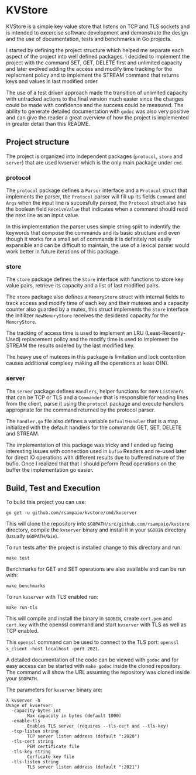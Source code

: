 # KVStore

KVStore is a simple key value store that listens on TCP and TLS sockets and is intended to excercise software development and demonstrate the design and the use of documentation, tests and benchmarks in Go projects.

I started by defining the project structure which helped me separate each aspect of the project into well defined packages. I decided to implement the project with the command SET, GET, DELETE first and unlimited capacity and later evolved adding the access and modify time tracking for the replacment policy and to implement the STREAM command that returns keys and values in last modified order.

The use of a test driven approach made the transition of unlimited capacity with untracked actions to the final version much easier since the changes could be made with confidence and the success could be measured. The ability to generate detailed documentation with `godoc` was also very positive and can give the reader a great overview of how the project is implemented in greater detail than this README.

## Project structure

The project is organized into independent packages (`protocol`, `store` and `server`) that are used kvserver which is the only main package under `cmd`.

### protocol

The `protocol` package defines a `Parser` interface and a `Protocol` struct that implements the parser, the `Protocol` parser will fill up its fields `Command` and `Args` when the input line is succesfully parsed, the `Protocol` struct also has the boolean field `ReceiveValue` that indicates when a command should read the next line as an input value.

In this implementation the parser uses simple string split to indentify the keywords that compose the commands and its basic structure and even though it works for a small set of commands it is definitely not easily expansible and can be difficult to maintain, the use of a lexical parser would work better in future iterations of this package.

### store

The `store` package defines the `Store` interface with functions to store key value pairs, retrieve its capacity and a list of last modified pairs.

The `store` package also defines a `MemoryStore` struct with internal fields to track access and modify time of each key and their mutexes and a capacity counter also guarded by a mutex, this struct implements the `Store` interface the initilizer `NewMemoryStore` receives the desidered capacity for the `MemoryStore`.

The tracking of access time is used to implement an LRU (Least-Recently-Used) replacement policy and the modify time is used to implement the STREAM the results ordered by the last modified key.

The heavy use of mutexes in this package is limitation and lock contention causes additional complexy making all the operations at least O(N).

### server

The `server` package defines `Handlers`, helper functions for new `Listeners` that can be TCP or TLS and a `Commander` that is responsible for reading lines from the client, parse it using the `protocol` package and execute handlers appropriate for the command returned by the protocol parser.

The `handler.go` file also defines a variable `DefaultHandler` that is a map initialized with the default handlers for the commands GET, SET, DELETE and STREAM.

The implementation of this package was tricky and I ended up facing interesting issues with connection used in `bufio` Readers and re-used later for direct IO operations with different results due to buffered nature of the bufio. Once I realized that that I should peform Read operations on the buffer the implementation go easier.

## Build, Test and Execution

To build this project you can use:

```
go get -u github.com/rsampaio/kvstore/cmd/kvserver
```

This will clone the repository into `$GOPATH/src/github.com/rsampaio/kvstore` directory, compile the `kvserver` binary and install it in your `$GOBIN` directory (usually `$GOPATH/bin`).

To run tests after the project is installed change to this directory and run:

```
make test
```

Benchmarks for GET and SET operations are also available and can be run with:

```
make benchmarks
```

To run `kvserver` with TLS enabled run:

```
make run-tls
```

This will compile and install the binary in `$GOBIN`, create `cert.pem` and `cert.key` with the openssl command and start `kvserver` with TLS as well as TCP enabled.

This `openssl` command can be used to connect to the TLS port: `openssl s_client -host localhost -port 2021`.

A detailed documentation of the code can be viewed with `godoc` and for easy access can be started with `make godoc` inside the cloned repository. The command will show the URL assuming the repository was cloned inside your `$GOPATH`.

The parameters for `kvserver` binary are:

```
λ kvserver -h
Usage of kvserver:
  -capacity-bytes int
        Max capacity in bytes (default 1000)
  -enable-tls
        Enables TLS server (requires --tls-cert and --tls-key)
  -tcp-listen string
        TCP server listen address (default ":2020")
  -tls-cert string
        PEM certificate file
  -tls-key string
        Cerficate key file
  -tls-listen string
        TLS server listen address (default ":2021")
```
